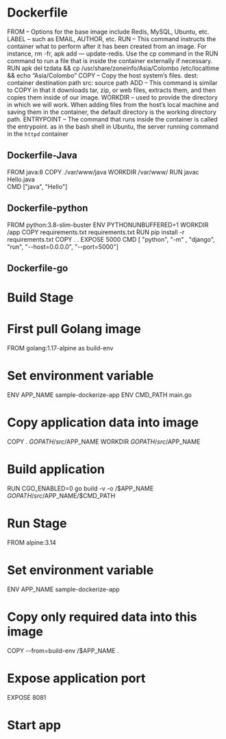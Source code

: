 # Dockerfile
FROM – Options for the base image include Redis, MySQL, Ubuntu, etc.
LABEL – such as EMAIL, AUTHOR, etc.
RUN – This command instructs the container what to perform after it has been created from an image. For instance, rm -fr, apk add — update-redis. Use the cp command in the RUN command to run a file that is inside the container externally if necessary. RUN apk del tzdata && cp /usr/share/zoneinfo/Asia/Colombo /etc/localtime && echo “Asia/Colombo”
COPY – Copy the host system’s files. dest: container destination path src: source path
ADD – This command is similar to COPY in that it downloads tar, zip, or web files, extracts them, and then copies them inside of our image.
WORKDIR – used to provide the directory in which we will work. When adding files from the host’s local machine and saving them in the container, the default directory is the working directory path.
ENTRYPOINT – The command that runs inside the container is called the entrypoint. as in the bash shell in Ubuntu, the server running command in the `httpd` container

## Dockerfile-Java
FROM java:8
COPY   ./var/www/java
WORKDIR   /var/www/
RUN   javac Hello.java  
CMD   ["java",   "Hello"]

## Dockerfile-python

FROM python:3.8-slim-buster
ENV PYTHONUNBUFFERED=1
WORKDIR /app
COPY requirements.txt requirements.txt
RUN pip install -r requirements.txt
COPY . .
EXPOSE 5000
CMD [ "python", "-m" , "django", "run", "--host=0.0.0.0", "--port=5000"]

## Dockerfile-go

# Build Stage
# First pull Golang image
FROM golang:1.17-alpine as build-env
 
# Set environment variable
ENV APP_NAME sample-dockerize-app
ENV CMD_PATH main.go
 
# Copy application data into image
COPY . $GOPATH/src/$APP_NAME
WORKDIR $GOPATH/src/$APP_NAME
 
# Build application
RUN CGO_ENABLED=0 go build -v -o /$APP_NAME $GOPATH/src/$APP_NAME/$CMD_PATH
 
# Run Stage
FROM alpine:3.14
 
# Set environment variable
ENV APP_NAME sample-dockerize-app
 
# Copy only required data into this image
COPY --from=build-env /$APP_NAME .
 
# Expose application port
EXPOSE 8081
 
# Start app




